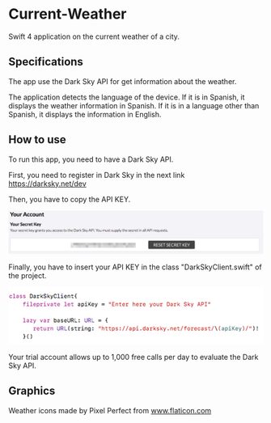 # Current-Weather
Swift 4 application on the current weather of a city.

## Specifications

The app use the Dark Sky API for get information about the weather.

The application detects the language of the device. If it is in Spanish, it displays the weather information in Spanish. If it is in a language other than Spanish, it displays the information in English.

## How to use

To run this app, you need to have a Dark Sky API.

First, you need to register in Dark Sky in the next link https://darksky.net/dev

Then, you have to copy the API KEY.

![Dark Sky API](/CopyDarkSkyAPI.png)

Finally, you have to insert your API KEY in the class "DarkSkyClient.swift" of the project.

![Dark Sky API](/DarkSkyClientClass.png)

Your trial account allows up to 1,000 free calls per day to evaluate the Dark Sky API. 

## Graphics

Weather icons made by Pixel Perfect from www.flaticon.com
